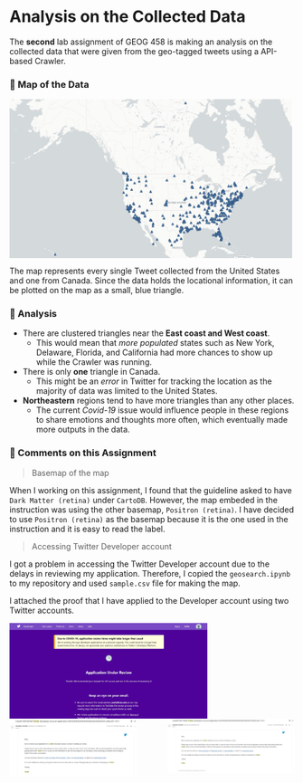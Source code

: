 
# Analysis on the Collected Data

The **second** lab assignment of GEOG 458 is making an analysis on the collected data that were given from the geo-tagged tweets using a API-based Crawler.

### :telescope: Map of the Data
<img src = 'img/lab2_map.jpeg' align = "center" width = "500px"/>

The map represents every single Tweet collected from the United States and one from Canada. Since the data holds the locational information, it can be plotted on the map as a small, blue triangle.

### :memo: Analysis
- There are clustered triangles near the **East coast and West coast**.
  - This would mean that *more populated* states such as New York, Delaware, Florida, and California had more chances to show up while the Crawler was running.
- There is only **one** triangle in Canada.
  - This might be an *error* in Twitter for tracking the location as the majority of data was limited to the United States.
- **Northeastern** regions tend to have more triangles than any other places.
  - The current *Covid-19* issue would influence people in these regions to share emotions and thoughts more often, which eventually made more outputs in the data.

### :speech_balloon: Comments on this Assignment
> Basemap of the map

When I working on this assignment, I found that the guideline asked to have `Dark Matter (retina)` under `CartoDB`. However, the map embeded in the instruction was using the other basemap, `Positron (retina)`. I have decided to use `Positron (retina)` as the basemap because it is the one used in the instruction and it is easy to read the label.

> Accessing Twitter Developer account

I got a problem in accessing the Twitter Developer account due to the delays in reviewing my application. Therefore, I copied the `geosearch.ipynb` to my repository and used  `sample.csv` file for making the map.

I attached the proof that I have applied to the Developer account using two Twitter accounts.

<img src="img/Twitter_developer.JPG" align="center" width="350px">

<img src="img/Twitter_application_email.JPG" align="left" width="225px">

<img src="img/Twitter_application_email2.JPG" align="right" width="225px">
